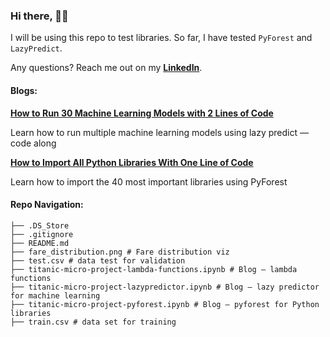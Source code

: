 
### Hi there, 👋🏼

I will be using this repo to test libraries. So far, I have tested `PyForest` and `LazyPredict`.

Any questions? Reach me out on my **[LinkedIn](https://www.linkedin.com/in/ismael-araujo/ "LinkedIn")**.

#### Blogs:
**[How to Run 30 Machine Learning Models with 2 Lines of Code](https://towardsdatascience.com/how-to-run-30-machine-learning-models-with-2-lines-of-code-d0f94a537e52 "How to Run 30 Machine Learning Models with 2 Lines of Code")**

Learn how to run multiple machine learning models using lazy predict — code along

**[How to Import All Python Libraries With One Line of Code](https://towardsdatascience.com/how-to-import-all-python-libraries-with-one-line-of-code-2b9e66a5879f "How to Import All Python Libraries With One Line of Code")**

Learn how to import the 40 most important libraries using PyForest

#### Repo Navigation:
```
├── .DS_Store
├── .gitignore
├── README.md
├── fare_distribution.png # Fare distribution viz
├── test.csv # data test for validation
├── titanic-micro-project-lambda-functions.ipynb # Blog – lambda functions
├── titanic-micro-project-lazypredictor.ipynb # Blog – lazy predictor for machine learning
├── titanic-micro-project-pyforest.ipynb # Blog – pyforest for Python libraries
├── train.csv # data set for training
```
